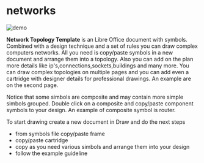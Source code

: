 # networks

![demo](https://cloud.githubusercontent.com/assets/6298396/6881751/a9f553fe-d575-11e4-9ba5-821f37f6567f.png)

**Network Topology Template** is an Libre Office document with symbols. Combined with a design technique and a set of rules you can draw complex computers networks. All you need is copy/paste symbols in a new document and arrange them into a topology. Also you can add on the plan more details like ip's,connections,sockets,buildings and many more. You can draw complex topologies on multiple pages and you can add even a cartridge with designer details for professional drawings. An example are on the second page.

Notice that some simbols are composite and may contain more simple simbols grouped. Double click on a composite and copy/paste component symbols to your design. An example of composite symbol is router.

To start drawing create a new document in Draw and do the next steps
* from symbols file copy/paste frame
* copy/paste cartridge
* copy as you need various simbols and arrange them into your design
* follow the example guideline
